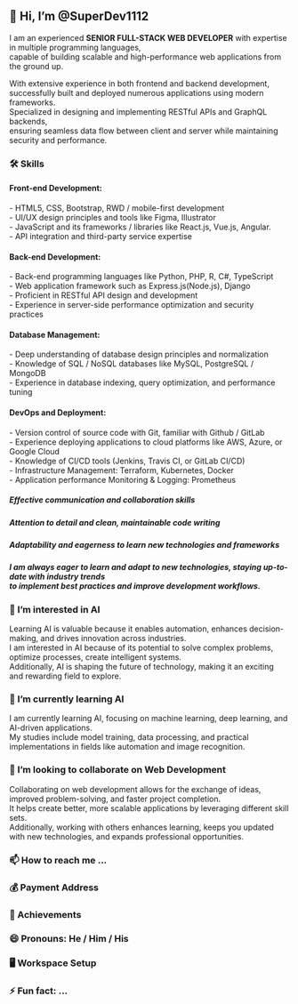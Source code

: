   <h2>👋 Hi, I’m @SuperDev1112</h2>
  
  <p>I am an experienced <b>SENIOR FULL-STACK WEB DEVELOPER</b> with expertise in multiple programming languages,<br/>
  capable of building scalable and high-performance web applications from the ground up.</p>
  <p>With extensive experience in both frontend and backend development,<br/>
  successfully built and deployed numerous applications using modern frameworks.<br/>
  Specialized in designing and implementing RESTful APIs and GraphQL backends,<br/>
  ensuring seamless data flow between client and server while maintaining security and performance.</p>
  
  <h3>🛠️ Skills</h3>

  <h4>Front-end Development:</h4>
  
  <p>- HTML5, CSS, Bootstrap, RWD / mobile-first development<br/>
  - UI/UX design principles and tools like Figma, Illustrator<br/>
  - JavaScript and its frameworks / libraries like React.js, Vue.js, Angular.<br/>
  - API integration and third-party service expertise</p>

  <h4>Back-end Development:</h4>

  <p>- Back-end programming languages like Python, PHP, R, C#, TypeScript<br/>
  - Web application framework such as Express.js(Node.js), Django<br/>
  - Proficient in RESTful API design and development<br/>
  - Experience in server-side performance optimization and security practices</p>

  <h4>Database Management:</h4>

  <p>- Deep understanding of database design principles and normalization<br/>
  - Knowledge of SQL / NoSQL databases like MySQL, PostgreSQL / MongoDB<br/>
  - Experience in database indexing, query optimization, and performance tuning</p>

  <h4>DevOps and Deployment:</h4>

  <p>- Version control of source code with Git, familiar with Github / GitLab<br/>
  - Experience deploying applications to cloud platforms like AWS, Azure, or Google Cloud<br/>
  - Knowledge of CI/CD tools (Jenkins, Travis CI, or GitLab CI/CD)<br/>
  - Infrastructure Management: Terraform, Kubernetes, Docker<br/>
  - Application performance Monitoring & Logging: Prometheus</p>

  <h5>Effective communication and collaboration skills</h5>
  <h5>Attention to detail and clean, maintainable code writing</h5>
  <h5>Adaptability and eagerness to learn new technologies and frameworks</h5>
  <h5>I am always eager to learn and adapt to new technologies, staying up-to-date with industry trends <br/>
  to implement best practices and improve development workflows.</h5>

  <h3>👀 I’m interested in AI</h3>

  <p>Learning AI is valuable because it enables automation, enhances decision-making, and drives innovation across industries.<br/>
  I am interested in AI because of its potential to solve complex problems, optimize processes, create intelligent systems.<br/>
  Additionally, AI is shaping the future of technology, making it an exciting and rewarding field to explore.</p>

  <h3>🌱 I’m currently learning AI</h3>

  <p>I am currently learning AI, focusing on machine learning, deep learning, and AI-driven applications. <br/>
  My studies include model training, data processing, and practical implementations in fields like automation and image recognition.</p>

  <h3>💞️ I’m looking to collaborate on Web Development</h3>

  <p>Collaborating on web development allows for the exchange of ideas, improved problem-solving, and faster project completion.<br/>
  It helps create better, more scalable applications by leveraging different skill sets.<br/>
  Additionally, working with others enhances learning, keeps you updated with new technologies, and expands professional opportunities.</p>
  
  <h3>📫 How to reach me ...</h3>
  
  
  <h3>💰 Payment Address</h3>


  <h3>🏅 Achievements</h3>
  
  
  <h3>😄 Pronouns: He / Him / His</h3>
  
  
  <h3>🖥️ Workspace Setup</h3>
  
  
  <h3>⚡ Fun fact: ...</h3>
